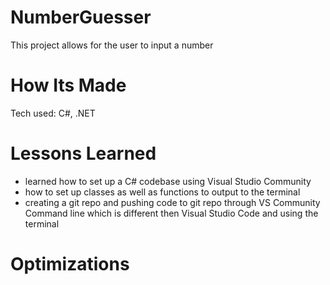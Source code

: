 # NumberGuesser

This project allows for the user to input a number

# How Its Made 
Tech used: C#, .NET

# Lessons Learned
- learned how to set up a C# codebase using Visual Studio Community
- how to set up classes as well as functions to output to the terminal
- creating a git repo and pushing code to git repo through VS Community Command line which is different then Visual Studio Code and using the terminal

# Optimizations

